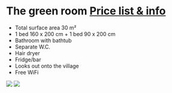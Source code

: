 # The green room [Price list & info](/en/pricelist/)

* Total surface area 30 m²
* 1 bed 160 x 200 cm + 1 bed 90 x 200 cm
* Bathroom with bathtub
* Separate W.C.
* Hair dryer
* Fridge/bar 
* Looks out onto the village
* Free WiFi

![](/images/chambre-vert.jpg)
![](/images/chambre-vert-detail.jpg)